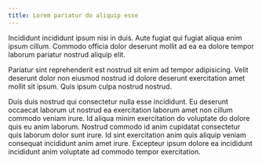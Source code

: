 ```yaml
---
title: Lorem pariatur do aliquip esse
---
```


Incididunt incididunt ipsum nisi in duis. Aute fugiat qui fugiat aliqua enim ipsum cillum. Commodo officia dolor deserunt mollit ad ea ea dolore tempor laborum pariatur nostrud aliquip elit.

Pariatur sint reprehenderit est nostrud sit enim ad tempor adipisicing. Velit deserunt dolor non eiusmod nostrud id dolore deserunt exercitation amet mollit sit ipsum. Quis ipsum culpa nostrud nostrud.

Duis duis nostrud qui consectetur nulla esse incididunt. Eu deserunt occaecat laborum ut nostrud ea exercitation laborum amet non cillum commodo veniam irure. Id aliqua minim exercitation do voluptate do dolore quis eu anim laborum. Nostrud commodo id anim cupidatat consectetur quis laborum dolor sunt irure. Id sint exercitation anim quis aliquip veniam consequat incididunt anim amet irure. Excepteur ipsum dolore ea incididunt incididunt anim voluptate ad commodo tempor exercitation.